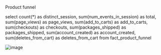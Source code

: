 Product funnel

select count(*) as distinct_session,
sum(num_events_in_session) as total,
sum(page_views) as page_views,
sum(add_to_carts) as add_to_carts,
sum(checkouts) as checkouts,
sum(packages_shipped) as packages_shipped,
sum(account_created) as account_created,
sum(deletes_from_cart) as deletes_from_cart
 from fact_product_funnel



![image](https://user-images.githubusercontent.com/2854207/145714078-07072145-730b-468c-855f-378cd787553e.png)
